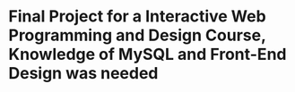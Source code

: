 # Final Project for a Interactive Web Programming and Design Course, Knowledge of MySQL and Front-End Design was needed 
